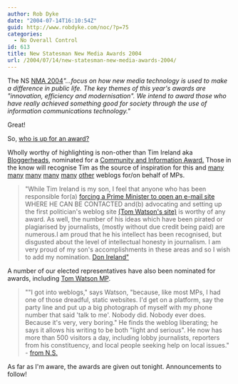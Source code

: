 ```yaml
---
author: Rob Dyke
date: "2004-07-14T16:10:54Z"
guid: http://www.robdyke.com/noc/?p=75
categories:
  - No Overall Control
id: 613
title: New Statesman New Media Awards 2004
url: /2004/07/14/new-statesman-new-media-awards-2004/
---
```

The NS [NMA 2004](http://www.newstatesman.co.uk/nma/nma2004/nma2004home.htm)_"...focus on how new media technology is used to make a difference in public life. The key themes of this year's awards are "innovation, efficiency and modernisation". We intend to award those who have really achieved something good for society through the use of information communications technology."_

Great!

So, [who is up for an award?](http://www.newstatesman.co.uk/nma/nma2004/nma2004shortlist.htm)

Wholly worthy of highlighting is non-other than Tim Ireland aka [Bloggerheads](http://www.bloggerheads.com), nominated for a [Community and Information Award.](http://www.newstatesman.co.uk/nma/nma2004/nma2004categories.htm) Those in the know will recognise Tim as the source of inspiration for this and [many](http://tim-yeo.blogspot.com/) [many](http://lewismoonie.blogspot.com/) [many](http://alanmilburn.blogspot.com/) [many](http://www.wibbler.com/boriswatch/) [many](http://gidleywatch.blogspot.com/) [other](http://jimcousins.blogspot.com/) weblogs for/on behalf of MPs.

> "While Tim Ireland is my son, I feel that anyone who has been responsible for(a) [forcing a Prime Minister to open an e-mail site](http://www.bloggerheads.com/can_weblogs/tony_blair.asp) WHERE HE CAN BE CONTACTED and(b) advocating and setting up the first politician's weblog site [(Tom Watson's site)](http://www.tom-watson.co.uk/) is worthy of any award. As well, the number of his ideas which have been pirated or plagiarised by journalists, (mostly without due credit being paid) are numerous.I am proud that he his intellect has been recognised, but disgusted about the level of intellectual honesty in journalism. I am very proud of my son's accomplishments in these areas and so I wish to add my nomination. [Don Ireland"](http://www.newstatesman.co.uk/nma/nma2004/nominate2004.php3?Action=Specific&URN=http://www.bloggerheads.com) 

A number of our elected representatives have also been nominated for awards, including [Tom Watson MP](http://www.tom-watson.co.uk/).

> ""I got into weblogs," says Watson, "because, like most MPs, I had one of those dreadful, static websites. I'd get on a platform, say the party line and put up a big photograph of myself with my phone number that said 'talk to me'. Nobody did. Nobody ever does. Because it's very, very boring." He finds the weblog liberating; he says it allows his writing to be both "light and serious". He now has more than 500 visitors a day, including lobby journalists, reporters from his constituency, and local people seeking help on local issues." - [from N.S.](http://www.newstatesman.co.uk/nma/nma2004/nma20042003121501.htm) 

As far as I'm aware, the awards are given out tonight. Announcements to follow!